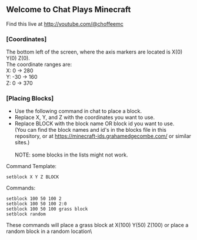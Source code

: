 ## Welcome to Chat Plays Minecraft
Find this live at http://youtube.com/@choffeemc

### [Coordinates]
The bottom left of the screen, where the axis markers are located is X(0) Y(0) Z(0). \
The coordinate ranges are: \
    X: 0 -> 280 \
    Y: -30 -> 160 \
    Z: 0 -> 370 

### [Placing Blocks]
* Use the following command in chat to place a block.
* Replace X, Y, and Z with the coordinates you want to use.
* Replace BLOCK with the block name OR block id you want to use.\
(You can find the block names and id's in the blocks file in this repository, or at https://minecraft-ids.grahamedgecombe.com/ or similar sites.)\
\
NOTE: some blocks in the lists might not work.

Command Template: 
```
setblock X Y Z BLOCK
```

Commands:
```
setblock 100 50 100 2
setblock 100 50 100 2:0
setblock 100 50 100 grass block
setblock random
```
These commands will place a grass block at X(100) Y(50) Z(100) or place a random block in a random location\

